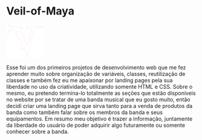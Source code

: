 # Veil-of-Maya
<img src="/img/vom-symbol.webp" width="100px">


Esse foi um dos primeiros projetos de desenvolvimento web que me fez aprender muito sobre organização de variáveis, classes, reutilização de classes e também fez eu me apaixonar por landing pages pela sua liberdade no uso da criatividade, utilizando somente HTML e CSS.
Sobre o mesmo, eu pretendo termina-lo totalmente as seções que estão disponíveis no website por se tratar de uma banda musical que eu gosto muito, então decidi criar uma landing page que sirva tanto para a venda de produtos da banda como também falar sobre os membros da
banda e seus equipamentos. Em resumo meu objetivo é trazer a informação, juntamente da liberdade do usuário de poder adquirir algo futuramente ou somente conhecer sobre a banda.
